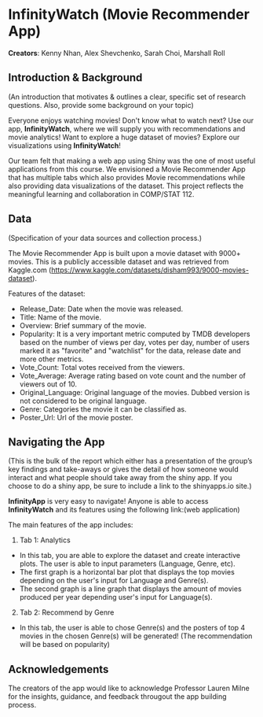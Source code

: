 # **InfinityWatch** (Movie Recommender App)

**Creators**: Kenny Nhan, Alex Shevchenko, Sarah Choi, Marshall Roll

## Introduction & Background 
(An introduction that motivates & outlines a clear, specific set of research questions. Also, provide some background on your topic)

Everyone enjoys watching movies! Don't know what to watch next? Use our app, **InfinityWatch**, where we will supply you with recommendations and movie analytics! Want to explore a huge dataset of movies? Explore our visualizations using **InfinityWatch**!

Our team felt that making a web app using Shiny was the one of most useful applications from this course. We envisioned a Movie Recommender App that has multiple tabs which also provides Movie recommendations while also providing data visualizations of the dataset. This project reflects the meaningful learning and collaboration in COMP/STAT 112. 

## Data 
(Specification of your data sources and collection process.)

The Movie Recommender App is built upon a movie dataset with 9000+ movies. This is a publicly accessible dataset and was retrieved from Kaggle.com (https://www.kaggle.com/datasets/disham993/9000-movies-dataset). 

Features of the dataset:
- Release_Date: Date when the movie was released.
- Title: Name of the movie.
- Overview: Brief summary of the movie.
- Popularity: It is a very important metric computed by TMDB developers based on the number of views per day, votes per day, number of users marked it as "favorite" and "watchlist" for the data, release date and more other metrics.
- Vote_Count: Total votes received from the viewers.
- Vote_Average: Average rating based on vote count and the number of viewers out of 10.
- Original_Language: Original language of the movies. Dubbed version is not considered to be original language.
- Genre: Categories the movie it can be classified as.
- Poster_Url: Url of the movie poster.

## Navigating the App
(This is the bulk of the report which either has a presentation of the group’s key findings and take-aways or gives the detail of how someone would interact and what people should take away from the shiny app. If you choose to do a shiny app, be sure to include a link to the shinyapps.io site.)

**InfinityApp** is very easy to navigate! Anyone is able to access **InfinityWatch** and its features using the following link:(web application)

The main features of the app includes:

1. Tab 1: Analytics 
- In this tab, you are able to explore the dataset and create interactive plots. The user is able to input parameters (Language, Genre, etc). 
- The first graph is a horizontal bar plot that displays the top movies depending on the user's input for Language and Genre(s). 
- The second graph is a line graph that displays the amount of movies produced per year depending user's input for Language(s). 

2. Tab 2: Recommend by Genre
- In this tab, the user is able to chose Genre(s) and the posters of top 4 movies in the chosen Genre(s) will be generated! (The recommendation will be based on popularity)


## Acknowledgements

The creators of the app would like to acknowledge Professor Lauren Milne for the insights, guidance, and feedback througout the app building process. 


